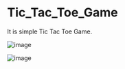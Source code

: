 # Tic_Tac_Toe_Game
It is simple Tic Tac Toe Game.

![image](https://user-images.githubusercontent.com/61353863/147531409-567f04b8-7e64-474e-8fc2-2c942cfaa2f3.png)

![image](https://user-images.githubusercontent.com/61353863/147531494-a160016d-f453-48cd-ae7b-763f09da4ae3.png)


